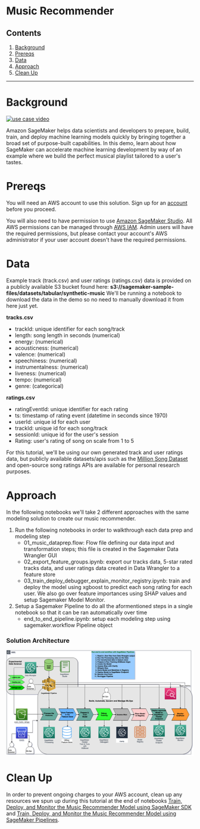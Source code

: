 # Music Recommender

## Contents
1. [Background](#Background)
1. [Prereqs](#Prereqs)
1. [Data](#Data)
1. [Approach](#Approach)
1. [Clean Up](#Clean-Up)

---

# Background

[![use case video](https://img.youtube.com/vi/Qv_Tr_BCFCQ/0.jpg)](https://www.youtube.com/watch?v=Qv_Tr_BCFCQ)

Amazon SageMaker helps data scientists and developers to prepare, build, train, and deploy machine learning models quickly by bringing together a broad set of purpose-built capabilities. In this demo, learn about how SageMaker can accelerate machine learning development by way of an example where we build the perfect musical playlist tailored to a user's tastes.


# Prereqs

You will need an AWS account to use this solution. Sign up for an [account](https://aws.amazon.com/) before you proceed. 

You will also need to have permission to use [Amazon SageMaker Studio](https://docs.aws.amazon.com/sagemaker/latest/dg/gs-studio.html). All AWS permissions can be managed through [AWS IAM](https://aws.amazon.com/iam/). Admin users will have the required permissions, but please contact your account's AWS administrator if your user account doesn't have the required permissions.


# Data

Example track (track.csv) and user ratings (ratings.csv) data is provided on a publicly available S3 bucket found here: **s3://sagemaker-sample-files/datasets/tabular/synthetic-music**
We'll be running a notebook to download the data in the demo so no need to manually download it from here just yet.

**tracks.csv**  
- trackId: unique identifier for each song/track 
- length: song length in seconds (numerical)
- energy: (numerical)
- acousticness: (numerical)
- valence: (numerical)
- speechiness: (numerical)
- instrumentalness: (numerical)
- liveness: (numerical)
- tempo: (numerical)
- genre: (categorical) 

**ratings.csv**  
- ratingEventId: unique identifier for each rating 
- ts: timestamp of rating event (datetime in seconds since 1970)
- userId: unique id for each user
- trackId: unique id for each song/track
- sessionId: unique id for the user's session
- Rating: user's rating of song on scale from 1 to 5

For this tutorial, we'll be using our own generated track and user ratings data, but publicly available datasets/apis such as the [Million Song Dataset](http://millionsongdataset.com/) and open-source song ratings APIs are available for personal research purposes. 


# Approach

In the following notebooks we'll take 2 different approaches with the same modeling solution to create our music recommender.
1. Run the following notebooks in order to walkthrough each data prep and modeling step
    - 01_music_dataprep.flow: Flow file defining our data input and transformation steps; this file is created in the Sagemaker Data Wrangler GUI
    - 02_export_feature_groups.ipynb: export our tracks data, 5-star rated tracks data, and user ratings data created in Data Wrangler to a feature store
    - 03_train_deploy_debugger_explain_monitor_registry.ipynb: train and deploy the model using xgboost to predict each song rating for each user. We also go over feature importances using SHAP values and setup Sagemaker Model Monitor.
1. Setup a Sagemaker Pipeline to do all the aformentioned steps in a single notebook so that it can be ran automatically over time
    - end_to_end_pipeline.ipynb: setup each modeling step using sagemaker.workflow Pipeline object

### Solution Architecture
![architecture diagram](./images/music-rec-2c-all-mlops.png)


# Clean Up

In order to prevent ongoing charges to your AWS account, clean up any resources we spun up during this tutorial at the end of notebooks [Train, Deploy, and Monitor the Music Recommender Model using SageMaker SDK](03_train_deploy_debugger_explain_monitor_registry.ipynb) and [Train, Deploy, and Monitor the Music Recommender Model using SageMaker Pipelines](end_to_end_pipeline.ipynb).
